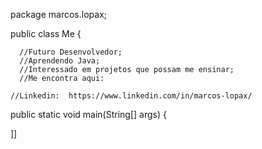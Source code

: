 package marcos.lopax;

public class Me {

	  //Futuro Desenvolvedor; 
	  //Aprendendo Java;
	  //Interessado em projetos que possam me ensinar;
	  //Me encontra aqui:

	//Linkedin:  https://www.linkedin.com/in/marcos-lopax/

public static void main(String[] args) {
	

]]
